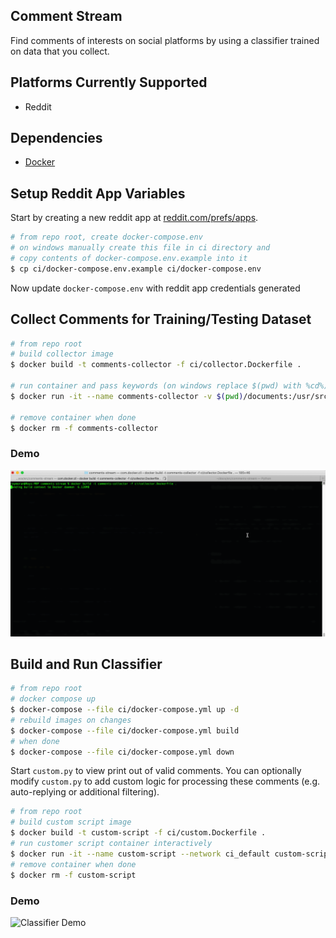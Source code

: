 ## Comment Stream

Find comments of interests on social platforms by using a classifier trained on data that you collect.
## Platforms Currently Supported

- Reddit
## Dependencies 
- [Docker](https://docs.docker.com/engine/install/)

## Setup Reddit App Variables

Start by creating a new reddit app at [reddit.com/prefs/apps](https://www.reddit.com/prefs/apps).

```bash
# from repo root, create docker-compose.env 
# on windows manually create this file in ci directory and 
# copy contents of docker-compose.env.example into it
$ cp ci/docker-compose.env.example ci/docker-compose.env
```
Now update `docker-compose.env` with reddit app credentials generated 
## Collect Comments for Training/Testing Dataset

```bash
# from repo root
# build collector image
$ docker build -t comments-collector -f ci/collector.Dockerfile .

# run container and pass keywords (on windows replace $(pwd) with %cd%)
$ docker run -it --name comments-collector -v $(pwd)/documents:/usr/src/app/src/documents --env-file ci/docker-compose.env comments-collector key_word1 key_word2 key_word3

# remove container when done
$ docker rm -f comments-collector
```
### Demo
![Collector Demo](./docs/collector_demo.gif)

## Build and Run Classifier

```bash
# from repo root
# docker compose up
$ docker-compose --file ci/docker-compose.yml up -d
# rebuild images on changes
$ docker-compose --file ci/docker-compose.yml build
# when done
$ docker-compose --file ci/docker-compose.yml down
```

Start `custom.py` to view print out of valid comments. You can optionally modify `custom.py` to add custom logic for processing these comments (e.g. auto-replying or additional filtering). 

```bash
# from repo root
# build custom script image
$ docker build -t custom-script -f ci/custom.Dockerfile .
# run customer script container interactively
$ docker run -it --name custom-script --network ci_default custom-script
# remove container when done
$ docker rm -f custom-script
```

### Demo
![Classifier Demo](./docs/classifier_demo.gif)